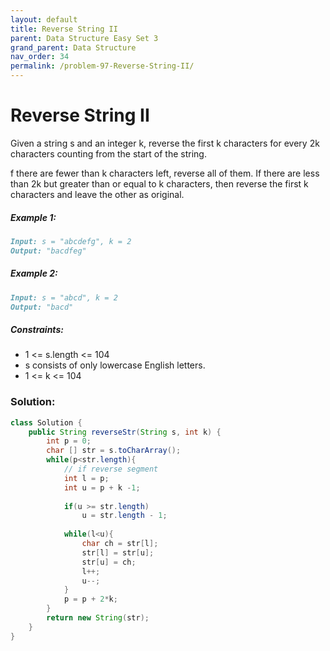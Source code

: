```yaml
---
layout: default
title: Reverse String II
parent: Data Structure Easy Set 3
grand_parent: Data Structure
nav_order: 34
permalink: /problem-97-Reverse-String-II/
---
```

# Reverse String II

Given a string s and an integer k, reverse the first k characters for every 2k characters counting from the start of the string.

f there are fewer than k characters left, reverse all of them. If there are less than 2k but greater than or equal to k characters, then reverse the first k characters and leave the other as original.

##### Example 1:
```markdown
Input: s = "abcdefg", k = 2
Output: "bacdfeg"
```
##### Example 2:
```markdown
Input: s = "abcd", k = 2
Output: "bacd"
```
##### Constraints:
* 1 <= s.length <= 104
* s consists of only lowercase English letters.
* 1 <= k <= 104

### Solution:
```java
class Solution {
    public String reverseStr(String s, int k) {
        int p = 0;
        char [] str = s.toCharArray();
        while(p<str.length){
            // if reverse segment 
            int l = p;
            int u = p + k -1;
            
            if(u >= str.length)
                u = str.length - 1;
             
            while(l<u){
                char ch = str[l];
                str[l] = str[u];
                str[u] = ch;
                l++;
                u--;
            }
            p = p + 2*k;
        }
        return new String(str);
    }
}
```